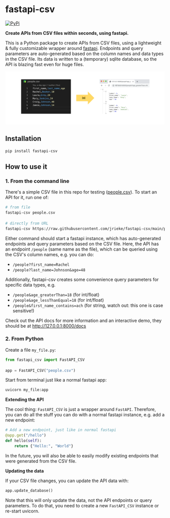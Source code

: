 # fastapi-csv &nbsp;

[![PyPi](https://img.shields.io/pypi/v/fastapi-csv)](https://pypi.org/project/fastapi-csv/)

**Create APIs from CSV files within seconds, using fastapi.**

This is a Python package to create APIs from CSV files, using a lightweight & 
fully customizable wrapper around [fastapi](https://fastapi.tiangolo.com/). Endpoints 
and query parameters are auto-generated based on the column names and data types in the 
CSV file. Its data is written to a (temporary) sqlite database, so the API is blazing 
fast even for huge files.

![](images/visual-demo.png)


## Installation

```bash
pip install fastapi-csv
```


## How to use it

### 1. From the command line

There's a simple CSV file in this repo for testing ([people.csv](people.csv)). To start
an API for it, run one of:

```bash
# from file
fastapi-csv people.csv

# directly from URL
fastapi-csv https://raw.githubusercontent.com/jrieke/fastapi-csv/main/people.csv
```

Either command should start a fastapi instance, which has auto-generated endpoints and 
query parameters based on the CSV file. Here, the API has an endpoint `/people` 
(same name as the file), which can be queried using the CSV's column names, e.g. you can 
do:

- `/people?first_name=Rachel`
- `/people?last_name=Johnson&age=48`
   
Additionally, fastapi-csv creates some convenience query parameters for specific data 
types, e.g. 

- `/people&age_greaterThan=18` (for int/float)
- `/people&age_lessThanEqual=18` (for int/float)
- `/people&first_name_contains=ach` (for string, watch out: this one is case sensitive!)

Check out the API docs for more information and an interactive demo, they should be at
http://127.0.0.1:8000/docs


### 2. From Python

Create a file `my_file.py`:

```python
from fastapi_csv import FastAPI_CSV

app = FastAPI_CSV("people.csv")
```

Start from terminal just like a normal fastapi app:

```bash
uvicorn my_file:app
```

**Extending the API**

The cool thing: `FastAPI_CSV` is just a wrapper around `FastAPI`. Therefore, you can do 
all the stuff you can do with a normal fastapi instance, e.g. add a new endpoint:

```python
# Add a new endpoint, just like in normal fastapi
@app.get("/hello")
def hello(self):
    return {"Hello:", "World"}
```

In the future, you will also be able to easily modify existing endpoints that were 
generated from the CSV file.


**Updating the data**

If your CSV file changes, you can update the API data with:

```python
app.update_database()
```

Note that this will only update the data, not the API endpoints or query parameters. 
To do that, you need to create a new `FastAPI_CSV` instance or re-start uvicorn.